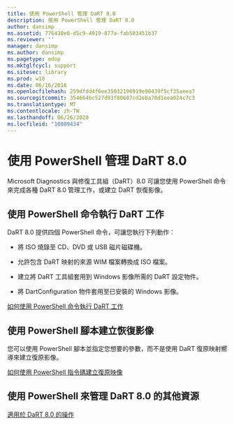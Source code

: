 ```yaml
---
title: 使用 PowerShell 管理 DaRT 8.0
description: 使用 PowerShell 管理 DaRT 8.0
author: dansimp
ms.assetid: 776430e0-d5c9-4919-877a-fab503451b37
ms.reviewer: ''
manager: dansimp
ms.author: dansimp
ms.pagetype: mdop
ms.mktglfcycl: support
ms.sitesec: library
ms.prod: w10
ms.date: 06/16/2016
ms.openlocfilehash: 259dfdd4f6ee35032196919e90439f5cf35aeea7
ms.sourcegitcommit: 354664bc527d93f80687cd2eba70d1eea024c7c3
ms.translationtype: MT
ms.contentlocale: zh-TW
ms.lasthandoff: 06/26/2020
ms.locfileid: "10809434"
---
```

# 使用 PowerShell 管理 DaRT 8.0


Microsoft Diagnostics 與修復工具組（DaRT）8.0 可讓您使用 PowerShell 命令來完成各種 DaRT 8.0 管理工作，或建立 DaRT 恢復影像。

## 使用 PowerShell 命令執行 DaRT 工作


DaRT 8.0 提供四個 PowerShell 命令，可讓您執行下列動作：

-   將 ISO 燒錄至 CD、DVD 或 USB 磁片磁碟機。

-   允許包含 DaRT 映射的來源 WIM 檔案轉換成 ISO 檔案。

-   建立將 DaRT 工具組套用到 Windows 影像所需的 DaRT 設定物件。

-   將 DartConfiguration 物件套用至已安裝的 Windows 影像。

[如何使用 PowerShell 命令執行 DaRT 工作](how-to-perform-dart-tasks-by-using-powershell-commands-dart-8.md)

## 使用 PowerShell 腳本建立恢復影像


您可以使用 PowerShell 腳本並指定您想要的參數，而不是使用 DaRT 復原映射嚮導來建立復原影像。

[如何使用 PowerShell 指令碼建立復原映像](how-to-use-a-powershell-script-to-create-the-recovery-image-dart-8.md)

## 使用 PowerShell 來管理 DaRT 8.0 的其他資源


[適用於 DaRT 8.0 的操作](operations-for-dart-80-dart-8.md)

 

 





